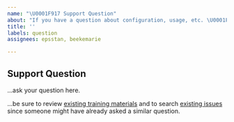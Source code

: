 ```yaml
---
name: "\U0001F917 Support Question"
about: "If you have a question about configuration, usage, etc. \U0001F4AC"
title: ''
labels: question
assignees: epsstan, beekemarie

---
```


## Support Question

...ask your question here.

...be sure to review [existing training materials](https://xannem.github.io/legendTest#training-materials)
and to search [existing issues](https://xannem.github.io/legendTest/issues) since someone might have already asked a similar question.
